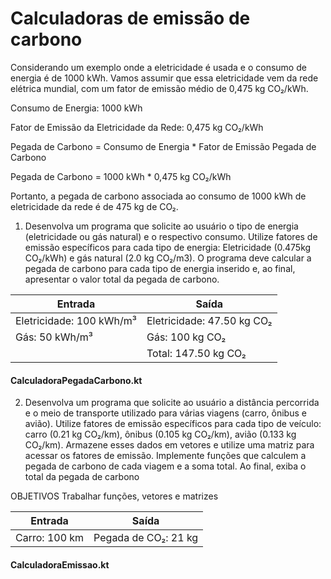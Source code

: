 # Calculadoras de emissão de carbono


Considerando ​um exemplo onde a eletricidade é usada e o consumo de energia é de 1000 kWh. Vamos assumir ​que essa eletricidade vem da rede elétrica mundial, com um fator de emissão médio de 0,475 kg ​CO₂/kWh.

Consumo de Energia: 1000 kWh

Fator de Emissão da Eletricidade da Rede: 0,475 kg CO₂/kWh

Pegada de Carbono = Consumo de Energia * Fator de Emissão Pegada de Carbono

Pegada de Carbono = 1000 kWh * 0,475 kg CO₂/kWh

Portanto, a pegada de carbono associada ao consumo de 1000 kWh de eletricidade da rede é de ​475 kg de CO₂.

1. Desenvolva um programa que solicite ao usuário o tipo de energia (eletricidade ou gás natural) e o respectivo consumo. Utilize fatores
de emissão específicos para cada tipo de energia: Eletricidade (0.475kg CO₂/kWh) e gás natural (2.0 kg CO₂/m3). O programa deve calcular
a pegada de carbono para cada tipo de energia inserido e, ao final, apresentar o valor total da pegada de carbono.

| Entrada                               | Saída                        |
|---------------------------------------|------------------------------|
| Eletricidade: 100 kWh/m³              | Eletricidade: 47.50 kg CO₂   |
| Gás: 50 kWh/m³                        | Gás: 100 kg CO₂              |
|                                       | Total: 147.50 kg CO₂         |

#### CalculadoraPegadaCarbono.kt

2. Desenvolva um programa que solicite ao usuário a distância percorrida e o meio de transporte utilizado para várias viagens (carro, ônibus e avião). Utilize fatores de emissão específicos para cada tipo de veículo: carro (0.21 kg CO₂/km), ônibus (0.105 kg CO₂/km), avião (0.133 kg CO₂/km). Armazene esses dados em vetores e utilize uma matriz para acessar os fatores de emissão. Implemente funções que calculem a pegada de carbono de cada viagem e a soma total. Ao final, exiba o total da pegada de carbono

OBJETIVOS
Trabalhar funções, vetores e matrizes

| Entrada              | Saída                   |
|----------------------|-------------------------|
| Carro: 100 km        | Pegada de CO₂: 21 kg    |

#### CalculadoraEmissao.kt


